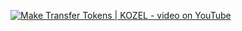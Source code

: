 [![Make Transfer Tokens | KOZEL - video on YouTube](https://img.youtube.com/vi/WCIgrPEAf5I/maxresdefault.jpg)](https://youtu.be/WCIgrPEAf5I)

